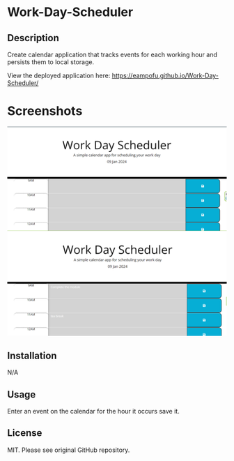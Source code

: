 # Work-Day-Scheduler
## Description
 Create calendar application that tracks events for each working hour and persists them to local storage.



View the deployed application here: https://eampofu.github.io/Work-Day-Scheduler/
# Screenshots
![Alt text](./assets/images/image.png)
![Alt text](./assets/images/image-1.png)
## Installation
N/A

## Usage
Enter an event on the calendar for the hour it occurs save it.
## License
MIT. Please see original GitHub repository. 